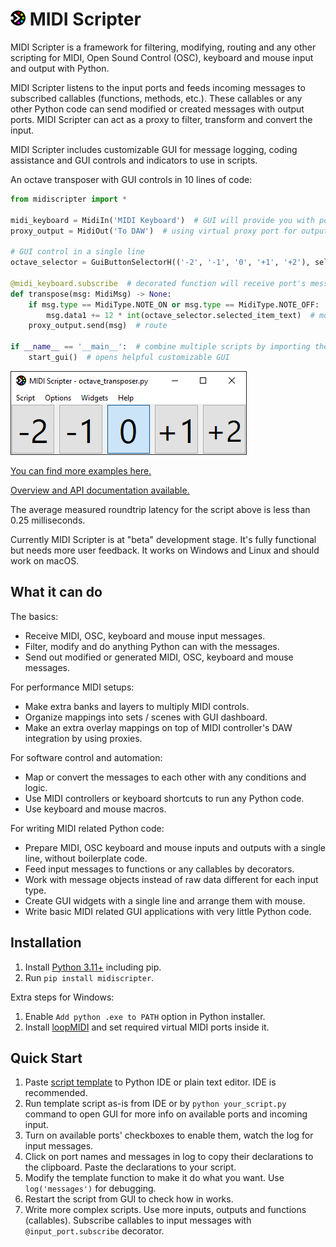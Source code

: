 # <img src="docs/icon.svg" width="24"/> MIDI Scripter

MIDI Scripter is a framework for filtering, modifying, routing and any other
scripting for MIDI, Open Sound Control (OSC), keyboard and mouse input and
output with Python.

MIDI Scripter listens to the input ports and feeds incoming messages to
subscribed callables (functions, methods, etc.). These callables or any
other Python code can send modified or created messages with output ports. 
MIDI Scripter can act as a proxy to filter, transform and convert the input.

MIDI Scripter includes customizable GUI for message logging, coding
assistance and GUI controls and indicators to use in scripts.

An octave transposer with GUI controls in 10 lines of code:

``` python
from midiscripter import *

midi_keyboard = MidiIn('MIDI Keyboard')  # GUI will provide you with port names
proxy_output = MidiOut('To DAW')  # using virtual proxy port for output

# GUI control in a single line
octave_selector = GuiButtonSelectorH(('-2', '-1', '0', '+1', '+2'), select='0')

@midi_keyboard.subscribe  # decorated function will receive port's messages
def transpose(msg: MidiMsg) -> None:
	if msg.type == MidiType.NOTE_ON or msg.type == MidiType.NOTE_OFF:  # filter
		msg.data1 += 12 * int(octave_selector.selected_item_text)  # modify
	proxy_output.send(msg)  # route

if __name__ == '__main__':  # combine multiple scripts by importing them
	start_gui()  # opens helpful customizable GUI
```

![Screenshot after some widget arrangement](https://github.com/Maboroshy/midi-scripter/blob/master/examples/octave_transposer/screenshot.png?raw=true)

[You can find more examples here.](https://github.com/Maboroshy/midi-scripter/tree/master/examples)

[Overview and API documentation available.](https://maboroshy.github.io/midi-scripter)

The average measured roundtrip latency for the script above is less than 0.25 
milliseconds.

Currently MIDI Scripter is at "beta" development stage. It's fully
functional but needs more user feedback. It works on Windows and Linux and
should work on macOS.

## What it can do

The basics:

- Receive MIDI, OSC, keyboard and mouse input messages.
- Filter, modify and do anything Python can with the messages.
- Send out modified or generated MIDI, OSC, keyboard and mouse messages.

For performance MIDI setups:

- Make extra banks and layers to multiply MIDI controls.
- Organize mappings into sets / scenes with GUI dashboard.
- Make an extra overlay mappings on top of MIDI controller's DAW integration by
  using proxies.

For software control and automation:

- Map or convert the messages to each other with any conditions and logic.
- Use MIDI controllers or keyboard shortcuts to run any Python code.
- Use keyboard and mouse macros.

For writing MIDI related Python code:

- Prepare MIDI, OSC keyboard and mouse inputs and outputs with a single line,
  without boilerplate code.
- Feed input messages to functions or any callables by decorators.
- Work with message objects instead of raw data different for each input type.
- Create GUI widgets with a single line and arrange them with mouse.
- Write basic MIDI related GUI applications with very little Python code.

## Installation

1. Install [Python 3.11+](https://www.python.org/downloads/) including pip.
2. Run `pip install midiscripter`.

Extra steps for Windows:

1. Enable `Add python .exe to PATH` option in Python installer.
2. Install [loopMIDI](https://www.tobias-erichsen.de/software/loopmidi.html)
   and set required virtual MIDI ports inside it.

## Quick Start

1. Paste [script template](examples/script_template.py) to Python IDE or plain
   text editor. IDE is recommended.
2. Run template script as-is from IDE or by `python your_script.py` command to
   open GUI for more info on available ports and incoming input.
3. Turn on available ports' checkboxes to enable them, watch the log for
   input messages.
4. Click on port names and messages in log to copy their declarations to the
   clipboard. Paste the declarations to your script.
5. Modify the template function to make it do what you want.
   Use `log('messages')` for debugging.
6. Restart the script from GUI to check how in works.
7. Write more complex scripts. Use more inputs, outputs and functions
   (callables). Subscribe callables to input messages with
   `@input_port.subscribe` decorator.
